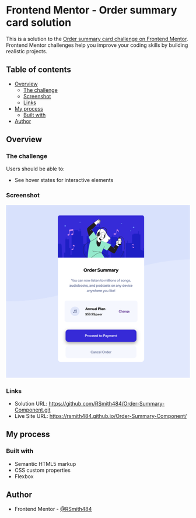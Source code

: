 # Frontend Mentor - Order summary card solution

This is a solution to the [Order summary card challenge on Frontend Mentor](https://www.frontendmentor.io/challenges/order-summary-component-QlPmajDUj). Frontend Mentor challenges help you improve your coding skills by building realistic projects. 

## Table of contents

- [Overview](#overview)
  - [The challenge](#the-challenge)
  - [Screenshot](#screenshot)
  - [Links](#links)
- [My process](#my-process)
  - [Built with](#built-with)
- [Author](#author)

## Overview

### The challenge

Users should be able to:

- See hover states for interactive elements

### Screenshot

![](./screenshot.png)

### Links

- Solution URL: https://github.com/RSmith484/Order-Summary-Component.git
- Live Site URL: https://rsmith484.github.io/Order-Summary-Component/

## My process

### Built with

- Semantic HTML5 markup
- CSS custom properties
- Flexbox

## Author

- Frontend Mentor - [@RSmith484](https://www.frontendmentor.io/profile/rsmith484)
